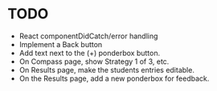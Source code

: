 TODO
====================

* React componentDidCatch/error handling
* Implement a Back button
* Add text next to the (+) ponderbox button.
* On Compass page, show Strategy 1 of 3, etc.
* On Results page, make the students entries editable.
* On the Results page, add a new ponderbox for feedback.

